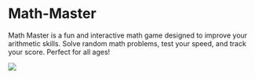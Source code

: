# Math-Master
Math Master is a fun and interactive math game designed to improve your arithmetic skills. Solve random math problems, test your speed, and track your score. Perfect for all ages! <br>

<img src="mathmas1">
